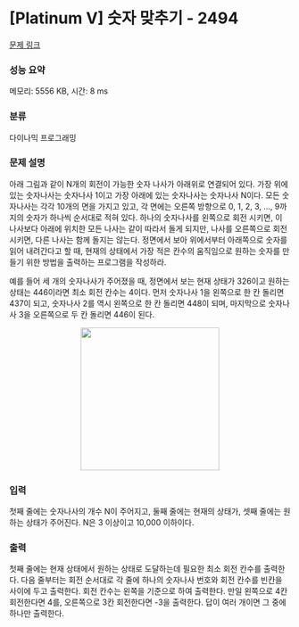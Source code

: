 # [Platinum V] 숫자 맞추기 - 2494 

[문제 링크](https://www.acmicpc.net/problem/2494) 

### 성능 요약

메모리: 5556 KB, 시간: 8 ms

### 분류

다이나믹 프로그래밍

### 문제 설명

<p>아래 그림과 같이 N개의 회전이 가능한 숫자 나사가 아래위로 연결되어 있다. 가장 위에 있는 숫자나사는 숫자나사 1이고 가장 아래에 있는 숫자나사는 숫자나사 N이다. 모든 숫자나사는 각각 10개의 면을 가지고 있고, 각 면에는 오른쪽 방향으로 0, 1, 2, 3, …, 9까지의 숫자가 하나씩 순서대로 적혀 있다. 하나의 숫자나사를 왼쪽으로 회전 시키면, 이 나사보다 아래에 위치한 모든 나사는 같이 따라서 돌게 되지만, 나사를 오른쪽으로 회전시키면, 다른 나사는 함께 돌지는 않는다. 정면에서 보아 위에서부터 아래쪽으로 숫자를 읽어 내려간다고 할 때, 현재의 상태에서 가장 적은 칸수의 움직임으로 원하는 숫자를 만들기 위한 방법을 출력하는 프로그램을 작성하라.</p>

<p>예를 들어 세 개의 숫자나사가 주어졌을 때, 정면에서 보는 현재 상태가 326이고 원하는 상태는 446이라면 최소 회전 칸수는 4이다. 먼저 숫자나사 1을 왼쪽으로 한 칸 돌리면 437이 되고, 숫자나사 2를 역시 왼쪽으로 한 칸 돌리면 448이 되며, 마지막으로 숫자나사 3을 오른쪽으로 두 칸 돌리면 446이 된다.</p>

<p style="text-align: center;"><img alt="" src="https://upload.acmicpc.net/62a0dbc7-5004-46d4-824d-12b434a3b71d/-/preview/" style="width: 248px; height: 256px;"></p>

### 입력 

 <p>첫째 줄에는 숫자나사의 개수 N이 주어지고, 둘째 줄에는 현재의 상태가, 셋째 줄에는 원하는 상태가 주어진다. N은 3 이상이고 10,000 이하이다.</p>

### 출력 

 <p>첫째 줄에는 현재 상태에서 원하는 상태로 도달하는데 필요한 최소 회전 칸수를 출력한다. 다음 줄부터는 회전 순서대로 각 줄에 하나의 숫자나사 번호와 회전 칸수를 빈칸을 사이에 두고 출력한다. 회전 칸수는 왼쪽을 기준으로 하여 출력한다. 만일 왼쪽으로 4칸 회전한다면 4를, 오른쪽으로 3칸 회전한다면 -3을 출력한다. 답이 여러 개이면 그 중에 하나만 출력한다.</p>

